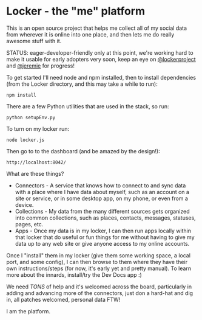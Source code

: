 Locker - the "me" platform
======================

This is an open source project that helps me collect all of my social data from wherever it is online into one place, and then lets me do really awesome stuff with it.

STATUS: eager-developer-friendly only at this point, we're working hard to make it usable for early adopters very soon, keep an eye on [@lockerproject](http://twitter.com/lockerproject) and [@jeremie](http://twitter.com/jeremie) for progress! 

To get started I'll need node and npm installed, then to install dependencies (from the Locker directory, and this may take a while to run):

    npm install

There are a few Python utilities that are used in the stack, so run:

    python setupEnv.py

To turn on my locker run:

	node locker.js
	
Then go to to the dashboard (and be amazed by the design!):

	http://localhost:8042/

What are these things?

* Connectors - A service that knows how to connect to and sync data with a place where I have data about myself, such as an account on a site or service, or in some desktop app, on my phone, or even from a device.
* Collections - My data from the many different sources gets organized into common collections, such as places, contacts, messages, statuses, pages, etc.
* Apps - Once my data is in my locker, I can then run apps locally within that locker that do useful or fun things for me without having to give my data up to any web site or give anyone access to my online accounts.

Once I "install" them in my locker (give them some working space, a local port, and some config), I can then browse to them where they have their own instructions/steps (for now, it's early yet and pretty manual).  To learn more about the innards, install/try the Dev Docs app :)

We need *TONS* of help and it's welcomed across the board, particularly in adding and advancing more of the connectors, just don a hard-hat and dig in, all patches welcomed, personal data FTW!

I am the platform.
